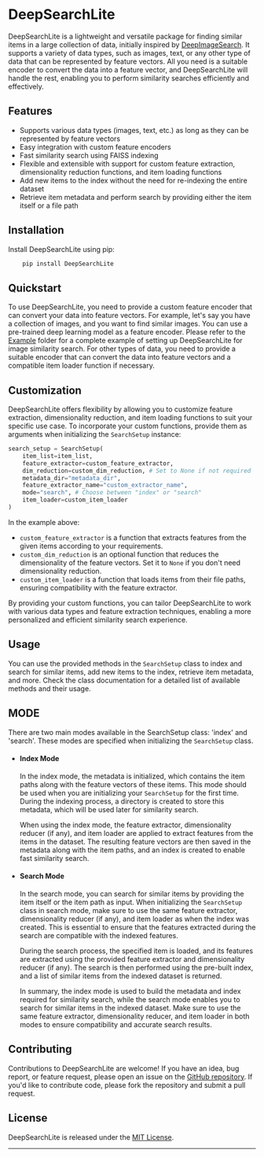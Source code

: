 
# DeepSearchLite
DeepSearchLite is a lightweight and versatile package for finding similar items in a large collection of data, initially inspired by [DeepImageSearch](https://github.com/TechyNilesh/DeepImageSearch). It supports a variety of data types, such as images, text, or any other type of data that can be represented by feature vectors. All you need is a suitable encoder to convert the data into a feature vector, and DeepSearchLite will handle the rest, enabling you to perform similarity searches efficiently and effectively.

## Features
* Supports various data types (images, text, etc.) as long as they can be represented by feature vectors
* Easy integration with custom feature encoders
* Fast similarity search using FAISS indexing
* Flexible and extensible with support for custom feature extraction, dimensionality reduction functions, and item loading functions
* Add new items to the index without the need for re-indexing the entire dataset
* Retrieve item metadata and perform search by providing either the item itself or a file path
 
## Installation
Install DeepSearchLite using pip:
```bash
    pip install DeepSearchLite

```
## Quickstart

To use DeepSearchLite, you need to provide a custom feature encoder that can convert your data into feature vectors. For example, let's say you have a collection of images, and you want to find similar images. You can use a pre-trained deep learning model as a feature encoder. Please refer to the [Example](./Example) folder for a complete example of setting up DeepSearchLite for image similarity search.
For other types of data, you need to provide a suitable encoder that can convert the data into feature vectors and a compatible item loader function if necessary.

## Customization
DeepSearchLite offers flexibility by allowing you to customize feature extraction, dimensionality reduction, and item loading functions to suit your specific use case. To incorporate your custom functions, provide them as arguments when initializing the `SearchSetup` instance:

```python
search_setup = SearchSetup(
    item_list=item_list,
    feature_extractor=custom_feature_extractor,
    dim_reduction=custom_dim_reduction, # Set to None if not required
    metadata_dir="metadata_dir",
    feature_extractor_name="custom_extractor_name",
    mode="search", # Choose between "index" or "search"
    item_loader=custom_item_loader
)

```
In the example above:
* `custom_feature_extractor` is a function that extracts features from the given items according to your requirements.
* `custom_dim_reduction` is an optional function that reduces the dimensionality of the feature vectors. Set it to `None` if you don't need dimensionality reduction.
* `custom_item_loader` is a function that loads items from their file paths, ensuring compatibility with the feature extractor.

By providing your custom functions, you can tailor DeepSearchLite to work with various data types and feature extraction techniques, enabling a more personalized and efficient similarity search experience.

## Usage
You can use the provided methods in the `SearchSetup` class to index and search for similar items, add new items to the index, retrieve item metadata, and more. Check the class documentation for a detailed list of available methods and their usage.

## MODE

There are two main modes available in the SearchSetup class: 'index' and 'search'. These modes are specified when initializing the `SearchSetup` class.

* #### Index Mode
    In the index mode, the metadata is initialized, which contains the item paths along with the feature vectors of these items. This mode should be used when you are initializing your `SearchSetup` for the first time. During the indexing process, a directory is created to store this metadata, which will be used later for similarity search.

    When using the index mode, the feature extractor, dimensionality reducer (if any), and item loader are applied to extract features from the items in the dataset. The resulting feature vectors are then saved in the metadata along with the item paths, and an index is created to enable fast similarity search.

* #### Search Mode

    In the search mode, you can search for similar items by providing the item itself or the item path as input. When initializing the `SearchSetup` class in search mode, make sure to use the same feature extractor, dimensionality reducer (if any), and item loader as when the index was created. This is essential to ensure that the features extracted during the search are compatible with the indexed features.

    During the search process, the specified item is loaded, and its features are extracted using the provided feature extractor and dimensionality reducer (if any). The search is then performed using the pre-built index, and a list of similar items from the indexed dataset is returned.

    In summary, the index mode is used to build the metadata and index required for similarity search, while the search mode enables you to search for similar items in the indexed dataset. Make sure to use the same feature extractor, dimensionality reducer, and item loader in both modes to ensure compatibility and accurate search results.


## Contributing
Contributions to DeepSearchLite are welcome! If you have an idea, bug report, or feature request, please open an issue on the [GitHub repository](https://github.com/ibadrather/DeepSearchLite). If you'd like to contribute code, please fork the repository and submit a pull request.

## License
DeepSearchLite is released under the [MIT License](https://github.com/yourusername/DeepSearchLite/blob/main/LICENSE).

------------------
